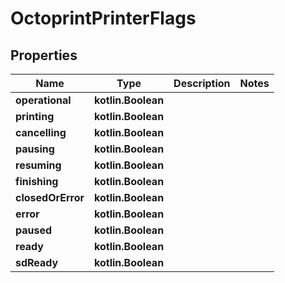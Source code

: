 
# OctoprintPrinterFlags

## Properties
Name | Type | Description | Notes
------------ | ------------- | ------------- | -------------
**operational** | **kotlin.Boolean** |  | 
**printing** | **kotlin.Boolean** |  | 
**cancelling** | **kotlin.Boolean** |  | 
**pausing** | **kotlin.Boolean** |  | 
**resuming** | **kotlin.Boolean** |  | 
**finishing** | **kotlin.Boolean** |  | 
**closedOrError** | **kotlin.Boolean** |  | 
**error** | **kotlin.Boolean** |  | 
**paused** | **kotlin.Boolean** |  | 
**ready** | **kotlin.Boolean** |  | 
**sdReady** | **kotlin.Boolean** |  | 



